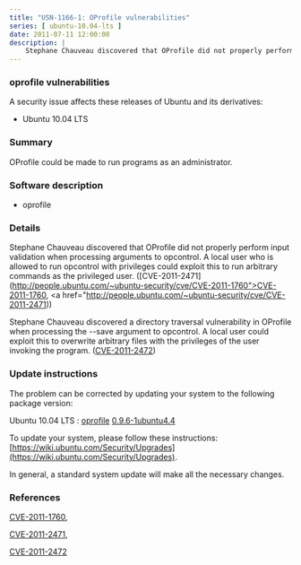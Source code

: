 ```yaml
---
title: "USN-1166-1: OProfile vulnerabilities"
series: [ ubuntu-10.04-lts ]
date: 2011-07-11 12:00:00
description: |
    Stephane Chauveau discovered that OProfile did not properly perform input validation when processing arguments to opcontrol. A local user who is allowed to run opcontrol with privileges could exploit this to run arbitrary commands as the privileged user. ([CVE-2011-2471](http://people.ubuntu.com/~ubuntu-security/cve/CVE-2011-1760">CVE-2011-1760</a>, <a href="http://people.ubuntu.com/~ubuntu-security/cve/CVE-2011-2471))
--- 
```

 
### oprofile vulnerabilities

A security issue affects these releases of Ubuntu and its derivatives:

* Ubuntu 10.04 LTS

### Summary

OProfile could be made to run programs as an administrator. 

### Software description

* oprofile 

### Details

Stephane Chauveau discovered that OProfile did not properly perform input validation when processing arguments to opcontrol. A local user who is allowed to run opcontrol with privileges could exploit this to run arbitrary commands as the privileged user. ([CVE-2011-2471](http://people.ubuntu.com/~ubuntu-security/cve/CVE-2011-1760">CVE-2011-1760</a>, <a href="http://people.ubuntu.com/~ubuntu-security/cve/CVE-2011-2471))

Stephane Chauveau discovered a directory traversal vulnerability in OProfile when processing the --save argument to opcontrol. A local user could exploit this to overwrite arbitrary files with the privileges of the user invoking the program. ([CVE-2011-2472](http://people.ubuntu.com/~ubuntu-security/cve/CVE-2011-2472)) 

### Update instructions

The problem can be corrected by updating your system to the following package version:

Ubuntu 10.04 LTS
 : [oprofile](https://launchpad.net/ubuntu/+source/oprofile) <span> [0.9.6-1ubuntu4.4](https://launchpad.net/ubuntu/+source/oprofile/0.9.6-1ubuntu4.4) </span> 

To update your system, please follow these instructions: [https://wiki.ubuntu.com/Security/Upgrades](https://wiki.ubuntu.com/Security/Upgrades).

In general, a standard system update will make all the necessary changes. 

### References

 [CVE-2011-1760](http://people.ubuntu.com/~ubuntu-security/cve/CVE-2011-1760), 

 [CVE-2011-2471](http://people.ubuntu.com/~ubuntu-security/cve/CVE-2011-2471), 

 [CVE-2011-2472](http://people.ubuntu.com/~ubuntu-security/cve/CVE-2011-2472)
 
